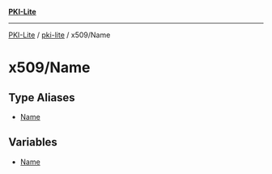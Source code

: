 [**PKI-Lite**](../../../README.md)

---

[PKI-Lite](../../../README.md) / [pki-lite](../../README.md) / x509/Name

# x509/Name

## Type Aliases

- [Name](type-aliases/Name.md)

## Variables

- [Name](variables/Name.md)
